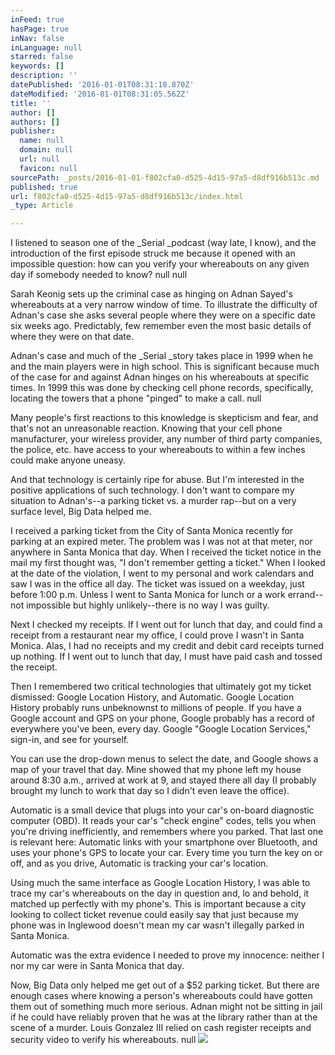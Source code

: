 ```yaml
---
inFeed: true
hasPage: true
inNav: false
inLanguage: null
starred: false
keywords: []
description: ''
datePublished: '2016-01-01T08:31:18.870Z'
dateModified: '2016-01-01T08:31:05.562Z'
title: ''
author: []
authors: []
publisher:
  name: null
  domain: null
  url: null
  favicon: null
sourcePath: _posts/2016-01-01-f802cfa0-d525-4d15-97a5-d8df916b513c.md
published: true
url: f802cfa0-d525-4d15-97a5-d8df916b513c/index.html
_type: Article

---
```

I listened to season one of the _Serial _podcast (way late, I know), and the introduction of the first episode struck me because it opened with an impossible question: how can you verify your whereabouts on any given day if somebody needed to know? null
null

Sarah Keonig sets up the criminal case as hinging on Adnan Sayed's whereabouts at a very narrow window of time. To illustrate the difficulty of Adnan's case she asks several people where they were on a specific date six weeks ago. Predictably, few remember even the most basic details of where they were on that date.

Adnan's case and much of the _Serial _story takes place in 1999 when he and the main players were in high school. This is significant because much of the case for and against Adnan hinges on his whereabouts at specific times. In 1999 this was done by checking cell phone records, specifically, locating the towers that a phone "pinged" to make a call.
null

Many people's first reactions to this knowledge is skepticism and fear, and that's not an unreasonable reaction. Knowing that your cell phone manufacturer, your wireless provider, any number of third party companies, the police, etc. have access to your whereabouts to within a few inches could make anyone uneasy.

And that technology is certainly ripe for abuse. But I'm interested in the positive applications of such technology. I don't want to compare my situation to Adnan's--a parking ticket vs. a murder rap--but on a very surface level, Big Data helped me.

I received a parking ticket from the City of Santa Monica recently for parking at an expired meter. The problem was I was not at that meter, nor anywhere in Santa Monica that day. When I received the ticket notice in the mail my first thought was, "I don't remember getting a ticket." When I looked at the date of the violation, I went to my personal and work calendars and saw I was in the office all day. The ticket was issued on a weekday, just before 1:00 p.m. Unless I went to Santa Monica for lunch or a work errand--not impossible but highly unlikely--there is no way I was guilty.

Next I checked my receipts. If I went out for lunch that day, and could find a receipt from a restaurant near my office, I could prove I wasn't in Santa Monica. Alas, I had no receipts and my credit and debit card receipts turned up nothing. If I went out to lunch that day, I must have paid cash and tossed the receipt.

Then I remembered two critical technologies that ultimately got my ticket dismissed: Google Location History, and Automatic. Google Location History probably runs unbeknownst to millions of people. If you have a Google account and GPS on your phone, Google probably has a record of everywhere you've been, every day. Google "Google Location Services," sign-in, and see for yourself.

You can use the drop-down menus to select the date, and Google shows a map of your travel that day. Mine showed that my phone left my house around 8:30 a.m., arrived at work at 9, and stayed there all day (I probably brought my lunch to work that day so I didn't even leave the office).

Automatic is a small device that plugs into your car's on-board diagnostic computer (OBD). It reads your car's "check engine" codes, tells you when you're driving inefficiently, and remembers where you parked. That last one is relevant here: Automatic links with your smartphone over Bluetooth, and uses your phone's GPS to locate your car. Every time you turn the key on or off, and as you drive, Automatic is tracking your car's location.

Using much the same interface as Google Location History, I was able to trace my car's whereabouts on the day in question and, lo and behold, it matched up perfectly with my phone's. This is important because a city looking to collect ticket revenue could easily say that just because my phone was in Inglewood doesn't mean my car wasn't illegally parked in Santa Monica.

Automatic was the extra evidence I needed to prove my innocence: neither I nor my car were in Santa Monica that day.

Now, Big Data only helped me get out of a $52 parking ticket. But there are enough cases where knowing a person's whereabouts could have gotten them out of something much more serious. Adnan might not be sitting in jail if he could have reliably proven that he was at the library rather than at the scene of a murder. Louis Gonzalez III relied on cash register receipts and security video to verify his whereabouts.
null
![](https://the-grid-user-content.s3-us-west-2.amazonaws.com/2f902762-ee23-4be7-8e57-d4a8fe09b921.png)